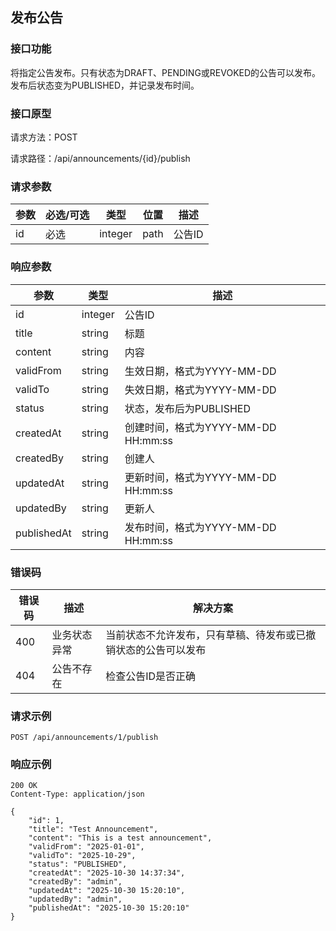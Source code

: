 ## 发布公告

### 接口功能

将指定公告发布。只有状态为DRAFT、PENDING或REVOKED的公告可以发布。发布后状态变为PUBLISHED，并记录发布时间。

### 接口原型

请求方法：POST

请求路径：/api/announcements/{id}/publish

### 请求参数

| 参数 | 必选/可选 | 类型    | 位置 | 描述   |
| ---- | --------- | ------- | ---- | ------ |
| id   | 必选      | integer | path | 公告ID |

### 响应参数

| 参数        | 类型    | 描述                                |
| ----------- | ------- | ----------------------------------- |
| id          | integer | 公告ID                              |
| title       | string  | 标题                                |
| content     | string  | 内容                                |
| validFrom   | string  | 生效日期，格式为YYYY-MM-DD          |
| validTo     | string  | 失效日期，格式为YYYY-MM-DD          |
| status      | string  | 状态，发布后为PUBLISHED             |
| createdAt   | string  | 创建时间，格式为YYYY-MM-DD HH:mm:ss |
| createdBy   | string  | 创建人                              |
| updatedAt   | string  | 更新时间，格式为YYYY-MM-DD HH:mm:ss |
| updatedBy   | string  | 更新人                              |
| publishedAt | string  | 发布时间，格式为YYYY-MM-DD HH:mm:ss |

### 错误码

| 错误码 | 描述         | 解决方案                                                       |
| ------ | ------------ | -------------------------------------------------------------- |
| 400    | 业务状态异常 | 当前状态不允许发布，只有草稿、待发布或已撤销状态的公告可以发布 |
| 404    | 公告不存在   | 检查公告ID是否正确                                             |

### 请求示例

```http
POST /api/announcements/1/publish
```

### 响应示例

```http
200 OK
Content-Type: application/json

{
    "id": 1,
    "title": "Test Announcement",
    "content": "This is a test announcement",
    "validFrom": "2025-01-01",
    "validTo": "2025-10-29",
    "status": "PUBLISHED",
    "createdAt": "2025-10-30 14:37:34",
    "createdBy": "admin",
    "updatedAt": "2025-10-30 15:20:10",
    "updatedBy": "admin",
    "publishedAt": "2025-10-30 15:20:10"
}
```

